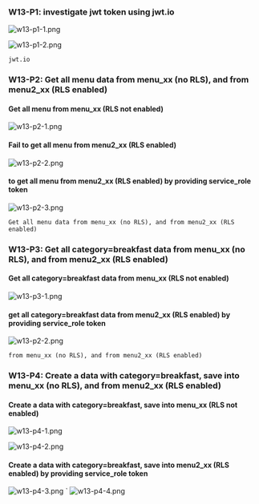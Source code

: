 ### W13-P1: investigate jwt token using jwt.io
 
![w13-p1-1.png](https://hzllwkixijuoqbropnat.supabase.co/storage/v1/object/public/demo-96/md_img/w13-p1-1.png)
 
![w13-p1-2.png](https://hzllwkixijuoqbropnat.supabase.co/storage/v1/object/public/demo-96/md_img/w13-p1-2.png)
 
```
jwt.io
```

### W13-P2: Get all menu data from menu_xx (no RLS), and from menu2_xx (RLS enabled)
 
#### Get all menu from menu_xx (RLS not enabled)
 
![w13-p2-1.png](https://hzllwkixijuoqbropnat.supabase.co/storage/v1/object/public/demo-96/md_img/w13-p2-1.png)
 
#### Fail to get all menu from menu2_xx (RLS enabled)
 
![w13-p2-2.png](https://hzllwkixijuoqbropnat.supabase.co/storage/v1/object/public/demo-96/md_img/w13-p2-2.png)
 
#### to get all menu from menu2_xx (RLS enabled) by providing service_role token
 
![w13-p2-3.png](https://hzllwkixijuoqbropnat.supabase.co/storage/v1/object/public/demo-96/md_img/w13-p2-3.png)
 
```
Get all menu data from menu_xx (no RLS), and from menu2_xx (RLS enabled)
```

### W13-P3: Get all category=breakfast data from menu_xx (no RLS), and from menu2_xx (RLS enabled)
 
#### Get all category=breakfast data from menu_xx (RLS not enabled)
 
![w13-p3-1.png](https://hzllwkixijuoqbropnat.supabase.co/storage/v1/object/public/demo-96/md_img/w13-p3-1.png)
 
#### get all category=breakfast data from menu2_xx (RLS enabled) by providing service_role token
 
![w13-p2-2.png](https://hzllwkixijuoqbropnat.supabase.co/storage/v1/object/public/demo-96/md_img/w13-p3-2.png)
 
```
from menu_xx (no RLS), and from menu2_xx (RLS enabled)
```
### W13-P4: Create a data with category=breakfast, save into menu_xx (no RLS), and from menu2_xx (RLS enabled)
 
####  Create a data with category=breakfast, save into menu_xx (RLS not enabled)
 
![w13-p4-1.png](https://hzllwkixijuoqbropnat.supabase.co/storage/v1/object/public/demo-96/md_img/w13-p4-1.png)
 
![w13-p4-2.png](https://hzllwkixijuoqbropnat.supabase.co/storage/v1/object/public/demo-96/md_img/w13-p4-2.png)
 
#### Create a data with category=breakfast, save into menu2_xx (RLS enabled) by providing service_role token
 
![w13-p4-3.png](https://hzllwkixijuoqbropnat.supabase.co/storage/v1/object/public/demo-96/md_img/w13-p4-3.png)
 `
![w13-p4-4.png](https://hzllwkixijuoqbropnat.supabase.co/storage/v1/object/public/demo-96/md_img/w13-p4-4.png)